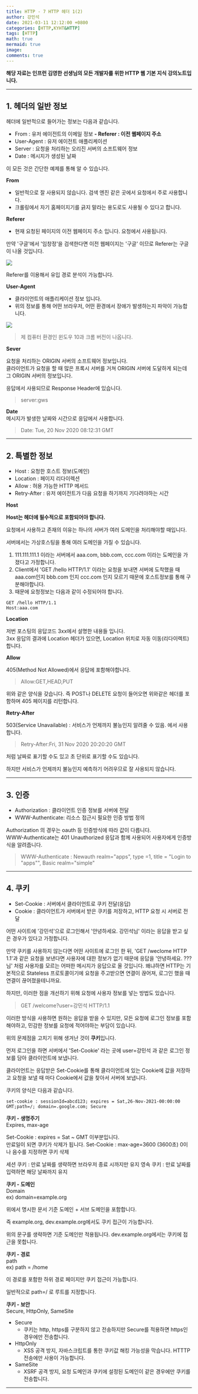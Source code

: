 ```yaml
---
title: HTTP - 7 HTTP 헤더 1(2)
author: 강민석
date: 2021-03-11 12:12:00 +0800
categories: [HTTP,KYHT&HTTP]
tags: [HTTP]
math: true
mermaid: true
image: 
comments: true
---
```


**해당 자료는 인프런 김영한 선생님의 모든 개발자를 위한 HTTP 웹 기본 지식 강의노트입니다.**

-----  

## **1. 헤더의 일반 정보** ##

헤더에 일반적으로 들어가는 정보는 다음과 같습니다.

- From : 유저 에이전트의 이메일 정보
**- Referer : 이전 웹페이지 주소**
- User-Agent : 유저 에이전트 애플리케이션
- Server : 요청을 처리하는 오리진 서버의 소프트웨어 정보
- Date : 메시지가 생성된 날짜

이 모든 것은 간단한 예제를 통해 알 수 있습니다.

**From**

- 일반적으로 잘 사용되지 않습니다. 검색 엔진 같은 곳에서 요청에서 주로 사용합니다. 
- 크롤링에서 자기 홈페이지기를 긁지 말라는 용도로도 사용될 수 있다고 합니다.

**Referer**  

- 현재 요청된 페이지의 이전 웹페이지 주소 입니다. 요청에서 사용됩니다.

만약 '구글'에서 '임창정'을 검색한다면 이전 웹페이지는 '구글' 이므로 Referer는  구글이 나올 것입니다.

![](/assets/img/sample/HTTP/kyh/07/referer.JPG)  

Referer를 이용해서 유입 경로 분석이 가능합니다. 

**User-Agent**  

- 클라이언트의 애플리케이션 정보 입니다.
- 위의 정보를 통해 어떤 브라우저, 어떤 환경에서 장애가 발생하는지 파악이 가능합니다.

![](/assets/img/sample/HTTP/kyh/07/user.JPG)  
> 제 컴퓨터 환경인 윈도우 10과 크롬 버전이 나옵니다.

**Sever**  

요청을 처리하는 ORIGIN 서버의 소프트웨어 정보입니다.  
클라이언트가 요청을 할 때 많은 프록시 서버를 거쳐 ORIGIN 서버에 도달하게 되는데 그 ORIGIN 서버의 정보입니다.

응답에서 사용되므로 Response Header에 있습니다.

> server:gws

**Date**  
메시지가 발생한 날짜와 시간으로 응답에서 사용합니다.

> Date: Tue, 20 Nov 2020 08:12:31 GMT 

-----  

## **2. 특별한 정보** ##

- Host : 요청한 호스트 정보(도메인)
- Location : 페이지 리다이렉션
- Allow : 허용 가능한 HTTP 메서드
- Retry-After : 유저 에이전트가 다음 요청을 하기까지 기다려야하는 시간

**Host**

**Host는 헤더에 필수적으로 포함되어야 합니다.**

요청에서 사용하고 존재의 이유는 하나의 서버가 여러 도메인을 처리해야할 때입니다.

서버에서는 가상호스팅을 통해 여러 도메인을 가질 수 있습니다.

1. 111.111.111.1 이라는 서버에서 aaa.com, bbb.com, ccc.com 이라는 도메인을 가졌다고 가정합니다.
2. Client에서 'GET /hello HTTP/1.1' 이라는 요청을 보내면 서버에 도착했을 때 aaa.com인지 bbb.com 인지 ccc.com 인지 모르기 때문에 호스트정보를 통해 구분해야합니다.
3. 때문에 요청정보는 다음과 같이 수정되어야 합니다.
```console
GET /hello HTTP/1.1
Host:aaa.com
```

**Location**

저번 포스팅의 응답코드 3xx에서 설명한 내용들 입니다.  
3xx 응답의 결과에 Location 헤더가 있으면, Location 위치로 자동 이동(리다이렉트) 합니다.

**Allow**

405(Method Not Allowed)에서 응답에 포함해야합니다.  


> Allow:GET,HEAD,PUT   


위와 같은 양식을 갖습니다. 즉 POST나 DELETE 요청이 들어오면 위와같은 헤더를 포함하며 405 페이지를 리턴합니다.

**Retry-After**

503(Service Unavailable) : 서비스가 언제까지 불능인지 알려줄 수 있음.
에서 사용합니다.

> Retry-After:Fri, 31 Nov 2020 20:20:20 GMT   


처럼 날짜로 표기할 수도 있고 초 단위로 표기할 수도 있습니다.

하지만 서비스가 언제까지 불능인지 예측하기 어려우므로 잘 사용되지 않습니다.  

-----  

## **3. 인증** ##

- Authorization : 클라이언트 인증 정보를 서버에 전달
- WWW-Authenticate: 리소스 접근시 필요한 인증 방법 정의

Authorization 의 경우는 oauth 등 인증방식에 따라 값이 다릅니다.  
WWW-Authenticate는 401 Unauthorized 응답과 함께 사용되어 사용자에게 인증방식을 알려줍니다.

> WWW-Authenticate : Newauth realm="apps", type =1, title = "Login to \"apps\"", Basic realm="simple" 

------  

## **4. 쿠키** ##

- Set-Cookie : 서버에서 클라이언트로 쿠키 전달(응답)
- Cookie : 클라이언트가 서버에서 받은 쿠키를 저장하고, HTTP 요청 시 서버로 전달

어떤 사이트에 '강민석'으로 로그인해서 '안녕하세요. 강민석님' 이라는 응답을 받고 싶은 경우가 있다고 가정합니다.

만약 쿠키를 사용하지 않는다면 어떤 사이트에 로그인 한 뒤, 'GET /weclome HTTP 1.1'과 같은 요청을 보낸다면 사용자에 대한 정보가 없기 때문에 응답을 '안녕하세요. ???님' 처럼 사용자를 모르는 어떠한 메시지가 응답으로 올 것입니다.
왜냐하면 HTTP는 기본적으로 Stateless 프로토콜이기에 요청을 주고받으면 연결이 끊어져, 로그인 했을 때 연결이 끊어졌을테니까요.

하지만, 이러한 점을 개선하기 위해 요청에 사용자 정보를 넣는 방법도 있습니다.
> GET /welcome?user=강민석 HTTP/1.1 

이러한 방식을 사용하면 원하는 응답을 받을 수 있지만, 모든 요청에 로그인 정보를 포함해야하고, 민감한 정보를 요청에 적어야하는 부담이 있습니다.

위의 문제점을 고치기 위해 생겨난 것이 **쿠키**입니다.

먼저 로그인을 하면 서버에서 'Set-Cookie' 라는 곳에 user=강민석 과 같은 로그인 정보를 담아 클라이언트에 보냅니다.

클라이언트는 응답받은 Set-Cookie를 통해 클라이언트에 있는 Cookie에 값을 저장하고 요청을 보낼 때 마다 Cookie에서 값을 찾아서 서버에 보냅니다.

쿠키의 양식은 다음과 같습니다.

```console
set-cookie : sessionId=abcd123; expires = Sat,26-Nov-2021-00:00:00 GMT;path=/; domain=.google.com; Secure
```

**쿠키 - 생명주기**  
Expires, max-age

Set-Cookie : expires = Sat ~ GMT 이부분입니다.  
    만료일이 되면 쿠키가 삭제가 됩니다.
Set-Cookie : max-age=3600 (3600초)
    0이나 음수를 지정하면 쿠키 삭제

세션 쿠키 : 만료 날짜를 생략하면 브라우저 종료 시까지만 유지
영속 쿠키 : 만료 날짜를 입력하면 해당 날짜까지 유지

**쿠키 - 도메인**  
Domain  
ex) domain=example.org

위에서 명시한 문서 기준 도메인 + 서브 도메인을 포함합니다.

즉 example.org, dev.example.org에서도 쿠키 접근이 가능합니다.

위의 문구를 생략하면 기준 도메인만 적용됩니다. dev.example.org에서는 쿠키에 접근을 못합니다.

**쿠키 - 경로**  
path  
ex) path = /home

이 경로를 포함한 하위 경로 페이지만 쿠키 접근이 가능합니다.

일반적으로 path=/ 로 루트를 지정합니다.

**쿠키 - 보안**  
Secure, HttpOnly, SameSite

- Secure
    + 쿠키는 http, https를 구분하지 않고 전송하지만 Secure를 적용하면 https인 경우에만 전송합니다.
- HttpOnly
    + XSS 공격 방지, 자바스크립트를 통한 쿠키값 해킹 가능성을 막습니다. HTTTP 전송에만 사용이 가능합니다.
- SameSite
    + XSRF 공격 방지, 요청 도메인과 쿠키에 설정된 도메인이 같은 경우에만 쿠키를 전송합니다.

-----

